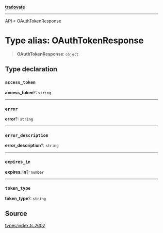 [**tradovate**](../README.md)

***

[API](../API.md) > OAuthTokenResponse

# Type alias: OAuthTokenResponse

> **OAuthTokenResponse**: `object`

## Type declaration

### `access_token`

**access\_token**?: `string`

***

### `error`

**error**?: `string`

***

### `error_description`

**error\_description**?: `string`

***

### `expires_in`

**expires\_in**?: `number`

***

### `token_type`

**token\_type**?: `string`

## Source

[types/index.ts:2602](https://github.com/cgilly2fast/tradovate-typescript/blob/b1caea5/src/types/index.ts#L2602)
